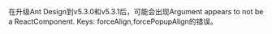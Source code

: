在升级Ant Design到v5.3.0和v5.3.1后，可能会出现Argument appears to not be a ReactComponent. Keys: forceAlign,forcePopupAlign的错误。

